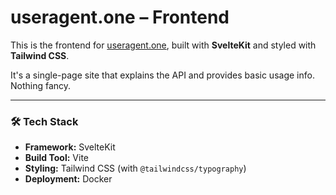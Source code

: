 # useragent.one – Frontend

This is the frontend for [useragent.one](https://useragent.one), built with **SvelteKit** and styled with **Tailwind CSS**.

It's a single-page site that explains the API and provides basic usage info. Nothing fancy.

---

### 🛠 Tech Stack

- **Framework:** SvelteKit
- **Build Tool:** Vite
- **Styling:** Tailwind CSS (with `@tailwindcss/typography`)
- **Deployment:** Docker
